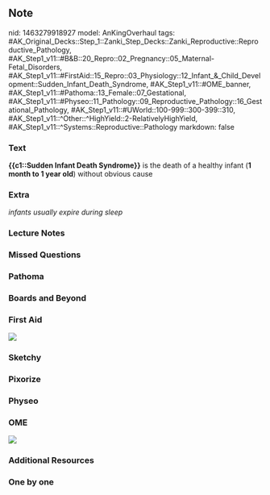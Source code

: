 ## Note
nid: 1463279918927
model: AnKingOverhaul
tags: #AK_Original_Decks::Step_1::Zanki_Step_Decks::Zanki_Reproductive::Reproductive_Pathology, #AK_Step1_v11::#B&B::20_Repro::02_Pregnancy::05_Maternal-Fetal_Disorders, #AK_Step1_v11::#FirstAid::15_Repro::03_Physiology::12_Infant_&_Child_Development::Sudden_Infant_Death_Syndrome, #AK_Step1_v11::#OME_banner, #AK_Step1_v11::#Pathoma::13_Female::07_Gestational, #AK_Step1_v11::#Physeo::11_Pathology::09_Reproductive_Pathology::16_Gestational_Pathology, #AK_Step1_v11::#UWorld::100-999::300-399::310, #AK_Step1_v11::^Other::^HighYield::2-RelativelyHighYield, #AK_Step1_v11::^Systems::Reproductive::Pathology
markdown: false

### Text
<div>
  <b>{{c1::Sudden Infant Death Syndrome}}</b> is the death of a
  healthy infant (<b>1 month to 1 year old</b>) without obvious
  cause
</div>

### Extra
<i>infants usually expire during sleep</i>

### Lecture Notes


### Missed Questions


### Pathoma


### Boards and Beyond


### First Aid
<img src="tmpRO5tgP.png">

### Sketchy


### Pixorize


### Physeo


### OME
<div class="ome-widget">
  <a href="https://onlinemeded.org?ref=anki"><img src=
  "_OME_AnkiFlashcards_General_3.png"></a>
</div>

### Additional Resources


### One by one

